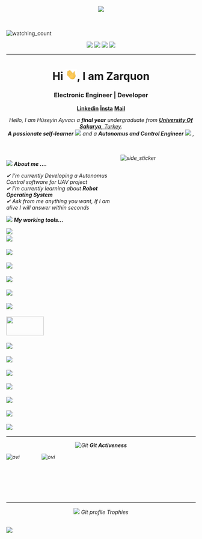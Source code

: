 <p align="center">
  <img src="https://upload.wikimedia.org/wikipedia/commons/4/44/SkyEye_drone.png" height="200"/>
</p>
<br>


<p align="left"> 
<img src="https://komarev.com/ghpvc/?username=Zarquon&color=brightgreen" alt="watching_count" />
 </p>
 <p align="center">
<img src="https://img.shields.io/badge/Age-21-blue" />
  <img src="https://img.shields.io/badge/Focus-Autonomus Control-brightgreen" />
  <img src="https://img.shields.io/badge/Lives-Turkey-success" />
  <img src="https://img.shields.io/badge/Languages-English%20%26%20Türkçe-brightgreen" />
</p>
<hr>
<h1 align="center">Hi <img src="https://raw.githubusercontent.com/ABSphreak/ABSphreak/master/gifs/Hi.gif" width="30px">, I am Zarquon </h1>
<h3 align="center"> Electronic Engineer | Developer </h3>
<p align="center">
<a href=""  alt=""  /></a>  
<a  align="center"  href="https://www.linkedin.com/in/h%C3%BCseyin-ayvac%C4%B1-zarquon/"> <b>Linkedin</b></a>
<a  align="center"  href="https://www.instagram.com/zarqu0n/?hl=tr"> <b>İnsta</b></a>
<a  align="center"  href="mailto: huseyin.z.ayvaci@gmail.com"> <b>Mail</b></a>
</p>
</p>



<p align="center">
  <em>
    Hello, I am Hüseyin Ayvacı a <b>final year</b> undergraduate from <a href="https://www.sakarya.edu.tr/"> <b>University Of Sakarya</b>, Turkey</a>. <br>
    <b>A passionate self-learner</b> <img src="https://github.com/TheDudeThatCode/TheDudeThatCode/blob/master/Assets/Developer.gif" width="30px"> and a <b>Autonomus and Control Engineer</b>&nbsp;<img src="https://github.com/TheDudeThatCode/TheDudeThatCode/blob/master/Assets/Designer.gif" width="36px">&nbsp,

</p>
<br><br>
<img align="right" width=200px height=200px alt="side_sticker" src="https://media.giphy.com/media/TEnXkcsHrP4YedChhA/giphy.gif" />

<img src="https://media.giphy.com/media/iY8CRBdQXODJSCERIr/giphy.gif" width="30px">&nbsp;***About me ....***

✔ I’m currently Developing a Autonomus Control software for UAV project<br>
✔ I’m currently learning about **Robot Operating System**<br>
✔ Ask from me anything you want, If I am alive I will answer within seconds <br>

 

<img src="https://media.giphy.com/media/iY8CRBdQXODJSCERIr/giphy.gif" width="30px">&nbsp;***My working tools...***
<p align="left">
  
  <code><img height="50" src="https://upload.wikimedia.org/wikipedia/commons/thumb/3/3f/Git_icon.svg/1200px-Git_icon.svg.png"></code>
  <code> <img height="50" src="https://upload.wikimedia.org/wikipedia/commons/thumb/c/c3/Python-logo-notext.svg/1024px-Python-logo-notext.svg.png"> </code>
  <code> <img height="50" src="https://upload.wikimedia.org/wikipedia/commons/7/7e/Spyder_logo.svg"> </code>
  <code> <img height="50" src="https://www.vectorlogo.zone/logos/jupyter/jupyter-ar21.svg"> </code>
  <code> <img height="50" src="https://www.vectorlogo.zone/logos/w3_html5/w3_html5-ar21.svg"> </code>
  <code> <img height="50" src="https://www.vectorlogo.zone/logos/mysql/mysql-ar21.svg"> </code>
  <code> <img height="50" src="https://www.vectorlogo.zone/logos/sqlite/sqlite-ar21.svg"> </code>
  <code> <img height="50" src="https://matplotlib.org/2.2.5/_images/sphx_glr_logos2_001.png" width='100'> </code>
  <code> <img height="50" src="https://www.vectorlogo.zone/logos/numpy/numpy-ar21.svg"> </code>
  <code> <img height="50" src="https://upload.wikimedia.org/wikipedia/commons/thumb/b/bb/Ros_logo.svg/1280px-Ros_logo.svg.png"> </code>
  <code> <img height="50" src="https://seeklogo.com/images/G/gazebo-logo-51C46471CA-seeklogo.com.png"> </code>
  <code> <img height="50" src="https://upload.wikimedia.org/wikipedia/commons/thumb/2/21/Matlab_Logo.png/667px-Matlab_Logo.png"> </code> 
  <code> <img height="50" src="https://upload.wikimedia.org/wikipedia/en/3/36/Simulink_Logo_%28non-wordmark%29.png"> </code> 
  <code> <img height="50" src="https://docs.px4.io/v1.11/assets/site/logo_pro_small.png"> </code>
  <code> <img height="50" src="https://upload.wikimedia.org/wikipedia/commons/thumb/1/1f/ArduPilot_logo.svg/2560px-ArduPilot_logo.svg.png"> </code>
  
  
  <hr>
  <p align="center">
 <img src="https://media.giphy.com/media/W5eoZHPpUx9sapR0eu/giphy.gif" width="30px" alt="Git"/>&nbsp;<i><b>Git Activeness</b></i></p>
 
<p><img align="left" src="https://github-readme-stats.vercel.app/api/top-langs?username=Zarqu0n&show_icons=true&locale=en&layout=compact&theme=chartreuse-dark" alt="ovi" /></p>
<p>&nbsp;<img align="right" src="https://github-readme-stats.vercel.app/api?username=Zarqu0n&show_icons=true&locale=en&theme=chartreuse-dark" alt="ovi" width="410" /></p>
<br><br><br><br><br>

<hr>


<p align="center"><img src="https://media.giphy.com/media/QaMcXSekUWx7aogAUr/giphy.gif" width="30" />&nbsp;Git profile Trophies</p><br>
<img src="https://github-profile-trophy.vercel.app/?username=Zarqu0n&theme=juicyfresh&no-bg=true" />





